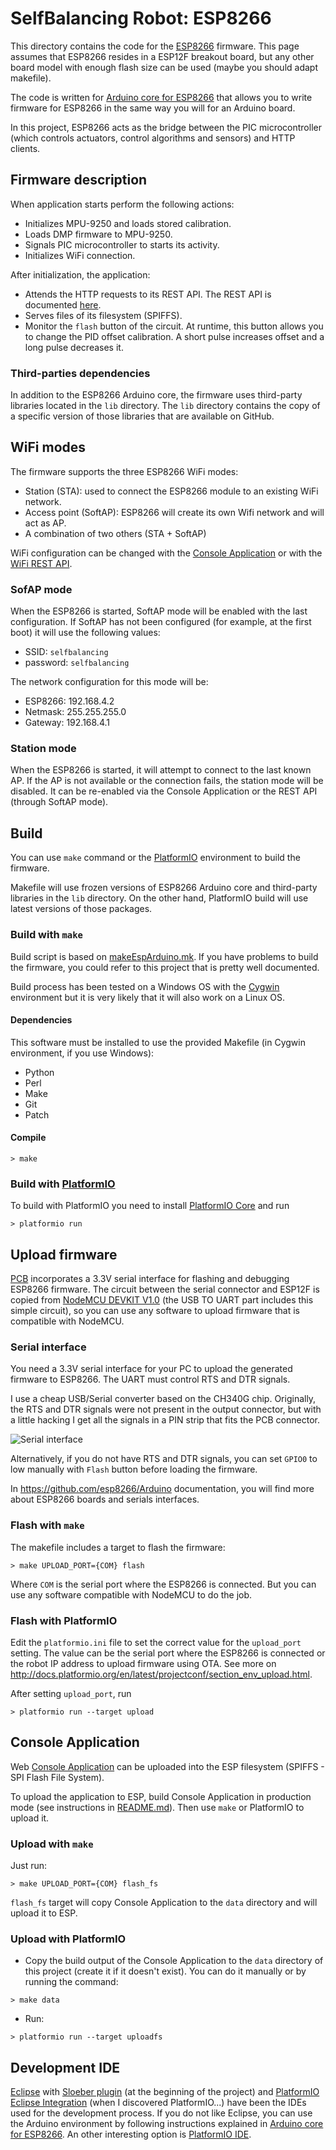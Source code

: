 # SelfBalancing Robot: ESP8266
This directory contains the code for the [ESP8266](https://en.wikipedia.org/wiki/ESP8266) firmware. This page assumes that ESP8266 resides in a ESP12F breakout board, but any other board model with enough flash size can be used (maybe you should adapt makefile).

The code is written for [Arduino core for ESP8266](https://github.com/esp8266/Arduino) that allows you to write firmware for ESP8266 in the same way you will for an Arduino board.

In this project, ESP8266 acts as the bridge between the PIC microcontroller (which controls actuators, control algorithms and sensors) and HTTP clients.

## Firmware description
When application starts perform the following actions:
- Initializes MPU-9250 and loads stored calibration.
- Loads DMP firmware to MPU-9250.
- Signals PIC microcontroller to starts its activity.
- Initializes WiFi connection.

After initialization, the application:
- Attends the HTTP requests to its REST API. The REST API is documented [here](./doc/restapi.md).
- Serves files of its filesystem (SPIFFS).
- Monitor the `flash` button of the circuit. At runtime, this button allows you to change the PID offset calibration. A short pulse increases offset and a long pulse decreases it.

### Third-parties dependencies
In addition to the ESP8266 Arduino core, the firmware uses third-party libraries located in the `lib` directory. The `lib` directory contains the copy of a specific version of those libraries that are available on GitHub.

## WiFi modes
The firmware supports the three ESP8266 WiFi modes: 
- Station (STA): used to connect the ESP8266 module to an existing WiFi network.
- Access point (SoftAP): ESP8266 will create its own Wifi network and will act as AP.
- A combination of two others (STA + SoftAP)

WiFi configuration can be changed with the [Console Application](#console-application) or with the [WiFi REST API](doc/restapi/wifi.md).

### SofAP mode
When the ESP8266 is started, SoftAP mode will be enabled with the last configuration. If SoftAP has not been configured (for example, at the first boot) it will use the following values:
- SSID: `selfbalancing`
- password: `selfbalancing`

The network configuration for this mode will be:
- ESP8266: 192.168.4.2
- Netmask: 255.255.255.0
- Gateway: 192.168.4.1

### Station mode
When the ESP8266 is started, it will attempt to connect to the last known AP. If the AP is not available or the connection fails, the station mode will be disabled. It can be re-enabled via the Console Application or the REST API (through SoftAP mode).

## Build
You can use `make` command or the [PlatformIO](https://platformio.org/) environment to build the firmware.

Makefile will use frozen versions of ESP8266 Arduino core and third-party libraries in the `lib` directory. On the other hand, PlatformIO build will use latest versions of those packages.

### Build with `make`
Build script is based on [makeEspArduino.mk](https://github.com/plerup/makeEspArduino). If you have problems to build the firmware, you could refer to this project that is pretty well documented.

Build process has been tested on a Windows OS with the [Cygwin](https://www.cygwin.com/) environment but it is very likely that it will also work on a Linux OS.

#### Dependencies
This software must be installed to use the provided Makefile (in Cygwin environment, if you use Windows):
- Python
- Perl
- Make
- Git
- Patch

#### Compile
```
> make
```

### Build with [PlatformIO](https://platformio.org/)
To build with PlatformIO you need to install [PlatformIO Core](http://docs.platformio.org/en/latest/core.html) and run
```
> platformio run
```

## Upload firmware
[PCB](../schematics/pcb_top.pdf) incorporates a 3.3V serial interface for flashing and debugging ESP8266 firmware. The circuit between the serial connector and ESP12F is copied from [NodeMCU DEVKIT V1.0](https://github.com/nodemcu/nodemcu-devkit-v1.0) (the USB TO UART part includes this simple circuit), so you can use any software to upload firmware that is compatible with NodeMCU.

### Serial interface
You need a 3.3V serial interface for your PC to upload the generated firmware to ESP8266. The UART must control RTS and DTR signals. 

I use a cheap USB/Serial converter based on the CH340G chip. Originally, the RTS and DTR signals were not present in the output connector, but with a little hacking I get all the signals in a PIN strip that fits the PCB connector. 

![Serial interface](doc/images/usbtouart.jpg)

Alternatively, if you do not have RTS and DTR signals, you can set `GPIO0` to low manually with `Flash` button before loading the firmware. 

In https://github.com/esp8266/Arduino documentation, you will find more about ESP8266 boards and serials interfaces.

### Flash with `make`
The makefile includes a target to flash the firmware:
```
> make UPLOAD_PORT={COM} flash
```
Where `COM` is the serial port where the ESP8266 is connected. But you can use any software compatible with NodeMCU to do the job.

### Flash with PlatformIO
Edit the `platformio.ini` file to set the correct value for the `upload_port` setting. The value can be the serial port where the ESP8266 is connected or the robot IP address to upload firmware using OTA. See more on http://docs.platformio.org/en/latest/projectconf/section_env_upload.html.

After setting `upload_port`, run
```
> platformio run --target upload
```

## Console Application
Web [Console Application](../../client/html) can be uploaded into the ESP filesystem (SPIFFS - SPI Flash File System).

To upload the application to ESP, build Console Application in production mode (see instructions in [README.md](../../client/html/README.md)). Then use `make` or PlatformIO to upload it.

### Upload with `make`
Just run:
```
> make UPLOAD_PORT={COM} flash_fs
```
`flash_fs` target will copy Console Application to the `data` directory and will upload it to ESP.

### Upload with PlatformIO
- Copy the build output of the Console Application to the `data` directory of this project (create it if it doesn't exist). You can do it manually or by running the command:
```
> make data
```
- Run:
```
> platformio run --target uploadfs
```

## Development IDE
[Eclipse](https://www.eclipse.org/) with [Sloeber plugin](http://sloeber.io/) (at the beginning of the project) and [PlatformIO Eclipse Integration](http://docs.platformio.org/en/latest/ide/eclipse.html) (when I discovered PlatformIO...) have been the IDEs used for the development process. If you do not like Eclipse, you can use the Arduino environment by following instructions explained in [Arduino core for ESP8266](https://github.com/esp8266/Arduino). An other interesting option is [PlatformIO IDE](https://platformio.org/platformio-ide).

